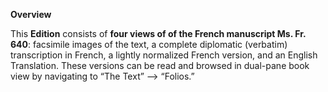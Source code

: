 **Overview** 

This **Edition** consists of **four views of of the French manuscript Ms. Fr. 640**: facsimile images of the text, a complete diplomatic (verbatim) transcription in French, a lightly normalized French version, and an English Translation. These versions can be read and browsed in dual-pane book view by navigating to “The Text” --\> “Folios.”
